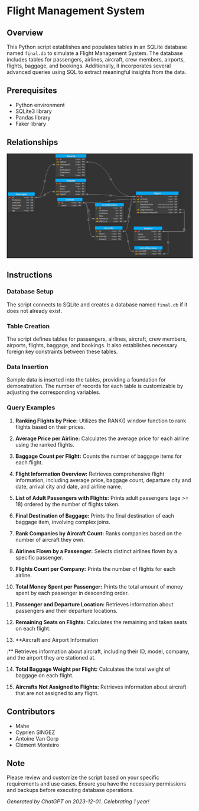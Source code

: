 # Flight Management System

## Overview

This Python script establishes and populates tables in an SQLite database named `final.db` to simulate a Flight Management System. The database includes tables for passengers, airlines, aircraft, crew members, airports, flights, baggage, and bookings. Additionally, it incorporates several advanced queries using SQL to extract meaningful insights from the data.

## Prerequisites

- Python environment
- SQLite3 library
- Pandas library
- Faker library

## Relationships

![image](https://github.com/antoinevangorp/final_project_db/blob/main/screen.png?raw=true)

## Instructions

### Database Setup

The script connects to SQLite and creates a database named `final.db` if it does not already exist.

### Table Creation

The script defines tables for passengers, airlines, aircraft, crew members, airports, flights, baggage, and bookings. It also establishes necessary foreign key constraints between these tables.

### Data Insertion

Sample data is inserted into the tables, providing a foundation for demonstration. The number of records for each table is customizable by adjusting the corresponding variables.

### Query Examples

1. **Ranking Flights by Price:** Utilizes the RANK() window function to rank flights based on their prices.


2. **Average Price per Airline:** Calculates the average price for each airline using the ranked flights.

3. **Baggage Count per Flight:** Counts the number of baggage items for each flight.

4. **Flight Information Overview:** Retrieves comprehensive flight information, including average price, baggage count, departure city and date, arrival city and date, and airline name.

5. **List of Adult Passengers with Flights:** Prints adult passengers (age >= 18) ordered by the number of flights taken.

6. **Final Destination of Baggage:** Prints the final destination of each baggage item, involving complex joins.

7. **Rank Companies by Aircraft Count:** Ranks companies based on the number of aircraft they own.

8. **Airlines Flown by a Passenger:** Selects distinct airlines flown by a specific passenger.

9. **Flights Count per Company:** Prints the number of flights for each airline.

10. **Total Money Spent per Passenger:** Prints the total amount of money spent by each passenger in descending order.

11. **Passenger and Departure Location:** Retrieves information about passengers and their departure locations.

12. **Remaining Seats on Flights:** Calculates the remaining and taken seats on each flight.

13. **Aircraft and Airport Information

:** Retrieves information about aircraft, including their ID, model, company, and the airport they are stationed at.

14. **Total Baggage Weight per Flight:** Calculates the total weight of baggage on each flight.

15. **Aircrafts Not Assigned to Flights:** Retrieves information about aircraft that are not assigned to any flight.

## Contributors

- Mahe
- Cyprien SINGEZ
- Antoine Van Gorp
- Clément Monteiro

## Note

Please review and customize the script based on your specific requirements and use cases. Ensure you have the necessary permissions and backups before executing database operations.

*Generated by ChatGPT on 2023-12-01. Celebrating 1 year!*